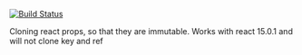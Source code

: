 [![Build Status](https://travis-ci.org/ItsAsbreuk/COMPONENT_NAME.svg?branch=master)](https://travis-ci.org/ItsAsbreuk/itsa-react-clone-props)

Cloning react props, so that they are immutable. Works with react 15.0.1 and will not clone key and ref
